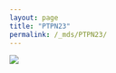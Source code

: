 ```yaml
---
layout: page
title: "PTPN23"
permalink: /_mds/PTPN23/
---
```


![](../../algns0/N128_5HSAA086434_aln_report.png?raw=true)